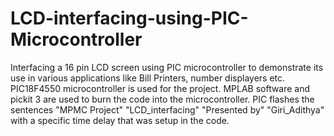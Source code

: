 # LCD-interfacing-using-PIC-Microcontroller
Interfacing a 16 pin LCD screen using PIC microcontroller to demonstrate its use in various applications like Bill Printers, number displayers etc. 
PIC18F4550 microcontroller is used for the project. MPLAB software and pickit 3 are used to burn the code into the microcontroller. 
PIC flashes the sentences "MPMC Project" "LCD_interfacing" "Presented by" "Giri_Adithya" with a specific time delay that was setup in the code. 
